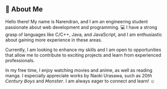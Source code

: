 ## 🚀 About Me

Hello there! My name is Narendran, and I am an engineering student passionate about web development and programming. 💻 I have a strong grasp of languages like C/C++, Java, and JavaScript, and I am enthusiastic about gaining more experience in these areas.

Currently, I am looking to enhance my skills and I am open to opportunities that allow me to contribute to exciting projects and learn from experienced professionals.

In my free time, I enjoy watching movies and anime, as well as reading manga. I especially appreciate works by Naoki Urasawa, such as 20𝘵𝘩 𝘊𝘦𝘯𝘵𝘶𝘳𝘺 𝘉𝘰𝘺𝘴 and 𝘔𝘰𝘯𝘴𝘵𝘦𝘳. I am always eager to connect and learn! ☺️
